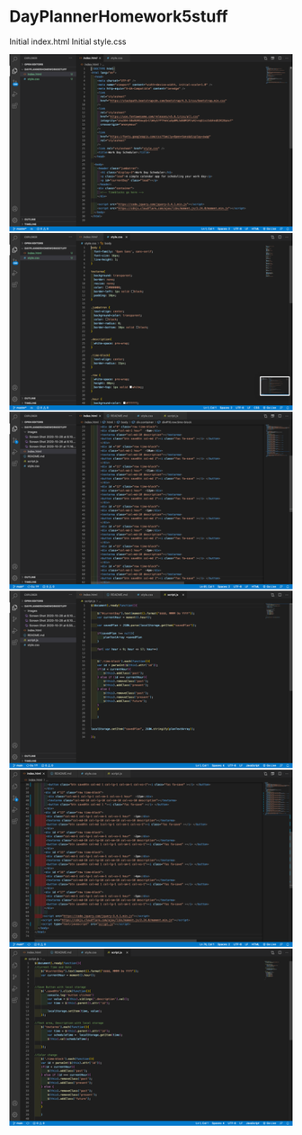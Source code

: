 # DayPlannerHomework5stuff
Initial index.html
Initial style.css


![](images/Screen%20Shot%202020-10-28%20at%208.10.11%20PM.png)
![](images/Screen%20Shot%202020-10-28%20at%208.10.16%20PM.png)
![](images/Screen%20Shot%202020-10-31%20at%2011.32.30%20PM.png)
![](images/Screen%20Shot%202020-10-31%20at%2011.16.07%20PM.png)
![](images/Screen%20Shot%202020-11-03%20at%209.53.29%20AM.png)
![](images/Screen%20Shot%202020-11-03%20at%2010.03.46%20AM.png)